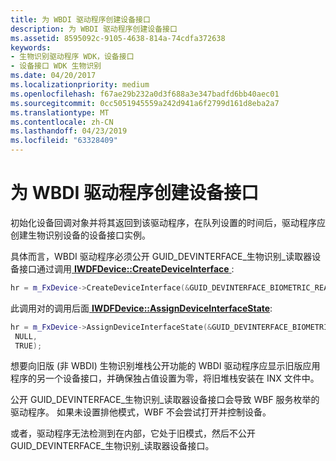 ```yaml
---
title: 为 WBDI 驱动程序创建设备接口
description: 为 WBDI 驱动程序创建设备接口
ms.assetid: 8595092c-9105-4638-814a-74cdfa372638
keywords:
- 生物识别驱动程序 WDK，设备接口
- 设备接口 WDK 生物识别
ms.date: 04/20/2017
ms.localizationpriority: medium
ms.openlocfilehash: f67ae29b232a0d3f688a3e347badfd6bb40aec01
ms.sourcegitcommit: 0cc5051945559a242d941a6f2799d161d8eba2a7
ms.translationtype: MT
ms.contentlocale: zh-CN
ms.lasthandoff: 04/23/2019
ms.locfileid: "63328409"
---
```

# <a name="creating-a-device-interface-for-a-wbdi-driver"></a>为 WBDI 驱动程序创建设备接口


初始化设备回调对象并将其返回到该驱动程序，在队列设置的时间后，驱动程序应创建生物识别设备的设备接口实例。

具体而言，WBDI 驱动程序必须公开 GUID\_DEVINTERFACE\_生物识别\_读取器设备接口通过调用[ **IWDFDevice::CreateDeviceInterface** ](https://msdn.microsoft.com/library/windows/hardware/ff557016):

```cpp
hr = m_FxDevice->CreateDeviceInterface(&GUID_DEVINTERFACE_BIOMETRIC_READER, NULL);
```

此调用对的调用后面[ **IWDFDevice::AssignDeviceInterfaceState**](https://msdn.microsoft.com/library/windows/hardware/ff557006):

```cpp
hr = m_FxDevice->AssignDeviceInterfaceState(&GUID_DEVINTERFACE_BIOMETRIC_READER,
 NULL,
 TRUE);
```

想要向旧版 (非 WBDI) 生物识别堆栈公开功能的 WBDI 驱动程序应显示旧版应用程序的另一个设备接口，并确保独占值设置为零，将旧堆栈安装在 INX 文件中。

公开 GUID\_DEVINTERFACE\_生物识别\_读取器设备接口会导致 WBF 服务枚举的驱动程序。 如果未设置排他模式，WBF 不会尝试打开并控制设备。

或者，驱动程序无法检测到在内部，它处于旧模式，然后不公开 GUID\_DEVINTERFACE\_生物识别\_读取器设备接口。

 

 





